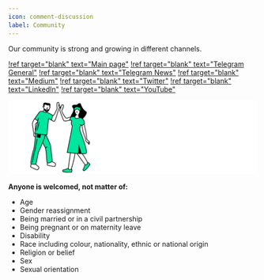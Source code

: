 ```yaml
---
icon: comment-discussion
label: Community
---
```


Our community is strong and growing in different channels.

[!ref target="blank" text="Main page"](https://eaas.global/)
[!ref target="blank" text="Telegram General"](https://t.me/eaasglobalchat)
[!ref target="blank" text="Telegram News"](https://t.me/EaasGlobalNews)
[!ref target="blank" text="Medium"](https://eaasglobal.medium.com/)
[!ref target="blank" text="Twitter"](https://twitter.com/EaasGlobaI)
[!ref target="blank" text="LinkedIn"](https://linkedin.com/company/EAASglobal/)
[!ref target="blank" text="YouTube"](https://www.youtube.com/@eaasglobal)

![](src/headers/people_welcome.png)

**Anyone is welcomed, not matter of:**
- Age
- Gender reassignment
- Being married or in a civil partnership
- Being pregnant or on maternity leave
- Disability
- Race including colour, nationality, ethnic or national origin
- Religion or belief
- Sex
- Sexual orientation
